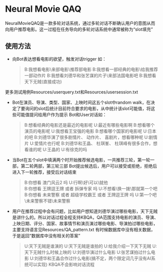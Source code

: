 # Neural Movie QAQ
NeuralMovieQAQ是一款多轮对话系统，通过多轮对话不断确认用户的意图从而向用户推荐电影。这一过程在任务导向的多轮对话系统中通常被称为“slot填充”

## 使用方法
 - 向Bot表达想看电影的欲望，触发对话trigger
如：
   > B:我想看电影\来部电影\推荐部电影
   > B:我想看一部经典的电影\给我推荐一部动作片
   > B:我想看刘德华和张艺谋的片子\来部法国电影吧
   > B:我想看天下无贼(直接成功)

  更多测试用例Resources/userquery.txt和Resources/usersession.txt

 - Bot在演员、导演、类型、国家、上映时间这五个slot中random walk，在决定了要询问的slot后统计目前符合要求的电影，从中统计该slot可能值，将这些可能值提问给用户作为提示
Bot和User对话如：
   > B:想看经典的电影还是最近的电影呢
   > U:最近有哪些电影啊
   > B:想看哪个演员的电影呢
   > U:我想看王宝强的电影
   > B:想看哪个国家的电影呢
   > U:日本的吧
   > B:刘德华演了很多剧情片、 动作片、 喜剧片，想看哪种呢
   > U:剧情片
   > U:爱情片也行呢
   > B:刘德华和王晶、 杜琪峯、 杜琪峰有很多合作，想看谁的呢
   > U:王晶的
   > U:有徐克的吗

 - 当Bot在五个slot中填满两个时开始推荐候选电影，一共推荐三轮，第一轮一部，第二轮两部，第三轮三部
Bot提出候选后，用户可以接受或拒绝，拒绝后进入下一轮推荐，接受后对话结束
   > B:你想看 澳门风云2 吗
   > U:行啊\好\可以\就他\
   > B:你想看 王牌逗王牌 或者 拆弹专家 吗
   > U:不想看\换一拨\那就第一个吧
   > B:你想看 未来警察 或者 超级学校霸王 或者 王牌逗王牌 吗
   > U:第一个吧\未来警察不错\未来警察

 - 用户在推荐过程中会有问题，比如用户想知道刘德华演过哪些电影，天下无贼是讲什么的。所以对话过程全程支持KBQA，QA范围支持电影的演员、导演、上映日期、评分、国家、故事情节和演员演过哪些电影、导演拍过哪些电影，主要支持语言见Resources/QA_pattern.txt
有时候数据库中没有相关数据，于是返回“数据库中没有相关的答案”
   > U:天下无贼是谁演的
   > U:天下无贼是谁拍的
   > U:给我介绍一下天下无贼
   > U:天下无贼什么时候上映的
   > U:刘德华演过什么电影
   > U:张艺谋拍过什么电影
   > U:刘德华和王晶合作过什么电影(搞不定，两个限定词几乎没有AI系统可以实现)
KBQA不会影响对话流程
